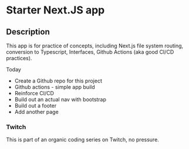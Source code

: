 # Starter Next.JS app

## Description

This app is for practice of concepts, including Next.js file system routing, conversion to Typescript, Interfaces, Github Actions (aka good CI/CD practices).

Today 

- Create a Github repo for this project
- Github actions - simple app build
- Reinforce CI/CD
- Build out an actual nav with bootstrap
- Build out a footer
- Add another page

### Twitch
This is part of an organic coding series on Twitch, no pressure. 
